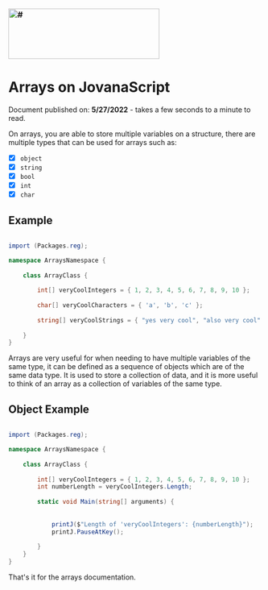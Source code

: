 ### <img src="https://media.discordapp.net/attachments/916226674071339010/978708607426244608/JovanaScriptBanner.png" width="300" height="100" alt="#">
# Arrays on JovanaScript 


Document published on: **5/27/2022** - takes a few seconds to a minute to read.

On arrays, you are able to store multiple variables on a structure, there are multiple types that can be used for arrays such as:

- [x] `object`
- [x] `string`
- [x] `bool`
- [x] `int`
- [x] `char`

## Example

```csharp

import (Packages.reg);

namespace ArraysNamespace {
    
    class ArrayClass {
        
        int[] veryCoolIntegers = { 1, 2, 3, 4, 5, 6, 7, 8, 9, 10 };
        
        char[] veryCoolCharacters = { 'a', 'b', 'c' };
        
        string[] veryCoolStrings = { "yes very cool", "also very cool" };
        
    }
}
```

Arrays are very useful for when needing to have multiple variables of the same type, it can be defined as a sequence of objects which are of the same data type. It is used to store a collection of data, and it is more useful to think of an array as a collection of variables of the same type.

## Object Example

```csharp

import (Packages.reg);

namespace ArraysNamespace {
    
    class ArrayClass {
        
        int[] veryCoolIntegers = { 1, 2, 3, 4, 5, 6, 7, 8, 9, 10 };
        int numberLength = veryCoolIntegers.Length;
        
        static void Main(string[] arguments) {
            
            
            printJ($"Length of 'veryCoolIntegers': {numberLength}");
            printJ.PauseAtKey();
            
        }
    }
}
```

That's it for the arrays documentation.
